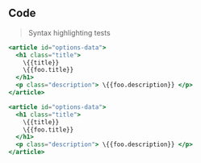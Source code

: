 ## Code

> Syntax highlighting tests

```handlebars
<article id="options-data">
  <h1 class="title">
    \{{title}}
    \{{foo.title}}
  </h1>
  <p class="description"> \{{foo.description}} </p>
</article>
```

```hbs
<article id="options-data">
  <h1 class="title">
    \{{title}}
    \{{foo.title}}
  </h1>
  <p class="description"> \{{foo.description}} </p>
</article>
```
